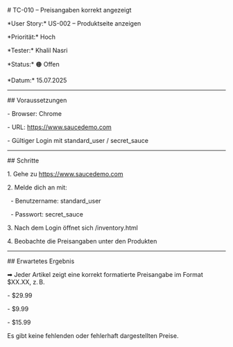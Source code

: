 \# TC-010 – Preisangaben korrekt angezeigt



\*User Story:\* US-002 – Produktseite anzeigen  

\*Priorität:\* Hoch  

\*Tester:\* Khalil Nasri  

\*Status:\* 🟠 Offen 

\*Datum:\* 15.07.2025



---



\## Voraussetzungen

\- Browser: Chrome

\- URL: https://www.saucedemo.com

\- Gültiger Login mit standard\_user / secret\_sauce



---



\## Schritte

1\. Gehe zu https://www.saucedemo.com  

2\. Melde dich an mit:  

&nbsp;  - Benutzername: standard\_user  

&nbsp;  - Passwort: secret\_sauce  

3\. Nach dem Login öffnet sich /inventory.html  

4\. Beobachte die Preisangaben unter den Produkten



---



\## Erwartetes Ergebnis

➡ Jeder Artikel zeigt eine korrekt formatierte Preisangabe im Format $XX.XX, z. B.  

\- $29.99  

\- $9.99  

\- $15.99



Es gibt keine fehlenden oder fehlerhaft dargestellten Preise.

